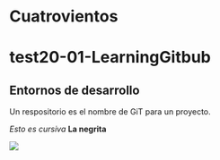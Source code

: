 Cuatrovientos
===============
# test20-01-LearningGitbub
## Entornos de desarrollo

Un respositorio es el nombre de GiT para un proyecto.

_Esto es cursiva_
**La negrita**

![](./índice2.jpg)
